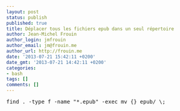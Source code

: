 ```yaml
---
layout: post
status: publish
published: true
title: Déplacer tous les fichiers epub dans un seul répertoire
author: Jean-Michel Frouin
author_login: jmfrouin
author_email: jm@frouin.me
author_url: http://frouin.me
date: '2013-07-21 15:42:11 +0200'
date_gmt: '2013-07-21 14:42:11 +0200'
categories:
- bash
tags: []
comments: []
---
```

<pre class="brush:shell">find . -type f -name "*.epub" -exec mv {} epub/ \;</pre>

